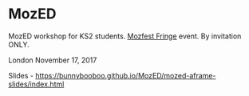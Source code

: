 # MozED
MozED workshop for KS2 students. [Mozfest Fringe](https://mozillafestival.org/fringe) event. By invitation ONLY.

London November 17, 2017

Slides - https://bunnybooboo.github.io/MozED/mozed-aframe-slides/index.html

